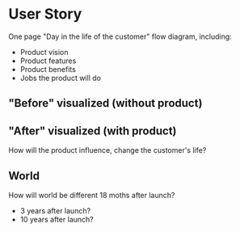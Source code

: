 # User Story

One page "Day in the life of the customer" flow diagram, including:
* Product vision
* Product features
* Product benefits
* Jobs the product will do

## "Before" visualized (without product)

## "After" visualized (with product)
How will the product influence, change the customer's life? 

## World
How will world be different 18 moths after launch? 
* 3 years after launch?
* 10 years after launch?